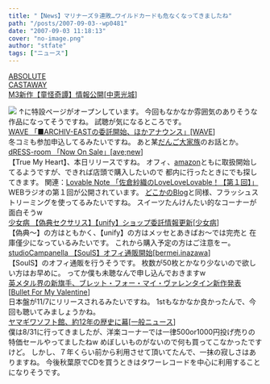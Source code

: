 ```yaml
---
title: "【News】マリナーズ９連敗…ワイルドカードも危なくなってきましたね"
path: "/posts/2007-09-03--wp0481"
date: "2007-09-03 11:18:13"
cover: "no-image.png"
author: "stfate"
tags: ["ニュース"]
---
```


<style type="text/css">
<!--
p {white-space: pre-wrap};
-->
</style>

<a class="topics" href="http://shule-aroon.sakura.ne.jp/dokaikitan/" target="_blank">ABSOLUTE CASTAWAY M3新作【童怪奇譚】情報公開</a><span class="junre">[<a href="http://shule-aroon.sakura.ne.jp/" target="_blank">中恵光城</a>]</span>
<div class="news"><a href="http://shule-aroon.sakura.ne.jp/dokaikitan/" target="_blank"><img src="http://shule-aroon.sakura.ne.jp/dokaikitan/ban2_dokaikitan.gif"></a>
↑に特設ページがオープンしています。
今回もなかなか雰囲気のありそうな作品になってそうですね。
試聴が気になるところです。</div>
<a class="topics" href="http://wavesite.sakura.ne.jp/" target="_blank">WAVE 「■ARCHIV-EASTの委託開始、ほかアナウンス」</a><span class="junre">[<a href="http://wavesite.sakura.ne.jp/" target="_blank">WAVE</a>]</span>
<div class="news">冬コミも参加申込してるみたいですね。
あと某<a href="http://key.visualarts.gr.jp/clannad_tvanime.htm" target="_blank">だんご大家族</a>のお話とか。</div>
<a class="topics" href="http://akadress.com/?p=32" target="_blank">dRESS-room 「Now On Sale」</a><span class="junre">[<a href="http://www.avenew.jp/" target="_blank">ave;new</a>]</span>
<div class="news">【True My Heart】、本日リリースですね。
オフィ、<a href="http://www.amazon.co.jp/True-Heart-ave-new-feat-佐倉紗織/dp/B000UZCVL6/ref=pd_bbs_sr_1/249-7823234-1694748?ie=UTF8&s=music&qid=1188786046&sr=8-1" target="_blank">amazon</a>ともに取扱開始してるようですが、できれば店頭で購入したいので
都内に行ったときにでも探してきます。
関連：<a href="http://www.sakurasaori.net/?p=47" target="_blank">Lovable Note 「佐倉紗織のLoveLoveLovable！【第１回】」</a>
WEBラジオの第１回が公開されています。
<a href="http://akadress.com/" target="_blank">どこかのBlog</a>と同様、フラッシュストリーミングを使ってるみたいですね。
スイーツたんけんたい的なコーナーが面白そうw</div>
<a class="topics" href="http://www.girldisease.com/" target="_blank">少女病 【偽典セクサリス】【unify】ショップ委託情報更新</a><span class="junre">[<a href="http://www.girldisease.com/" target="_blank">少女病</a>]</span>
<div class="news">【偽典～】の方はともかく、【unify】の方はメッセとあきばお～では完売と
在庫僅少になっているみたいです。
これから購入予定の方はご注意をー。</div>
<a class="topics" href="http://www.studio-campanella.com/" target="_blank">studioCampanella 【SoulS】オフィ通販開始</a><span class="junre">[<a href="http://www.studio-campanella.com/" target="_blank">bermei.inazawa</a>]</span>
<div class="news">【SoulS】のオフィ通販を行うそうです。
枚数が50枚とかなり少ないので欲しい方はお早めに。
ってか僕も未聴なんで申し込んでおきますw</div>
<a class="topics" href="http://www.cdjournal.com/main/news/news.php?nno=16376" target="_blank">英メタル界の新旗手、ブレット・フォー・マイ・ヴァレンタイン新作発表</a><span class="junre">[<a href="http://www.bulletformyvalentine1.com/" target="_blank">Bullet For My Valentine</a>]</span>
<div class="news">日本盤が11/7にリリースされるみたいですね。
1stもなかなか良かったんで、今回も聴いてみましょうかね。</div>
<a class="topics" href="http://www.akibablog.net/archives/2007/09/yamagiwasoft-070903.html" target="_blank">ヤマギワソフト館、約12年の歴史に幕</a><span class="junre">[<a href="" target="_blank">一般ニュース</a>]</span>
<div class="news">僕は8/31に行ってきましたが、洋楽コーナーでは一律500or1000円投げ売りの
特価セールやってましたねw
めぼしいものがないので何も買ってこなかったですけど。
しかし、７年くらい前から利用させて頂いてたんで、一抹の寂しさはありますね。
今後秋葉原でCDを買うときはタワーレコードを中心に利用することになりそうです。</div>
